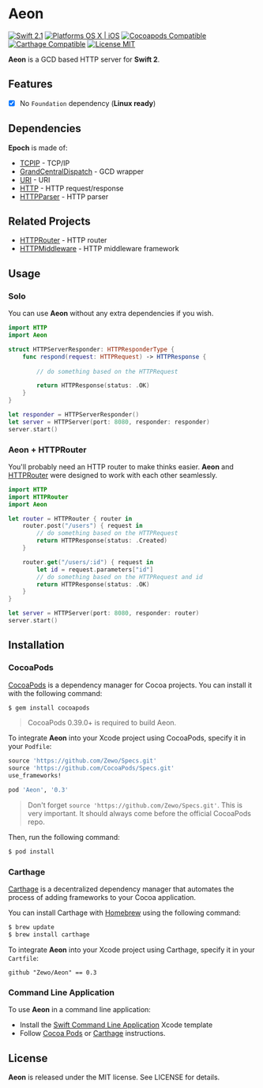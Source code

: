 Aeon
====

[![Swift 2.1](https://img.shields.io/badge/Swift-2.1-orange.svg?style=flat)](https://developer.apple.com/swift/)
[![Platforms OS X | iOS](https://img.shields.io/badge/Platforms-OS%20X%20%7C%20iOS-lightgray.svg?style=flat)](https://developer.apple.com/swift/)
[![Cocoapods Compatible](https://img.shields.io/badge/Cocoapods-Compatible-4BC51D.svg?style=flat)](https://cocoapods.org/pods/Luminescence)
[![Carthage Compatible](https://img.shields.io/badge/Carthage-Compatible-4BC51D.svg?style=flat)](https://github.com/Carthage/Carthage)
[![License MIT](https://img.shields.io/badge/License-MIT-blue.svg?style=flat)](https://github.com/Carthage/Carthage)

**Aeon** is a GCD based HTTP server for **Swift 2**.

## Features

- [x] No `Foundation` dependency (**Linux ready**)

## Dependencies

**Epoch** is made of:

- [TCPIP](https://github.com/Zewo/TCPIP) - TCP/IP
- [GrandCentralDispatch](https://github.com/Zewo/GrandCentralDispatch) - GCD wrapper
- [URI](https://github.com/Zewo/URI) - URI
- [HTTP](https://github.com/Zewo/HTTP) - HTTP request/response
- [HTTPParser](https://github.com/Zewo/HTTPParser) - HTTP parser

## Related Projects

- [HTTPRouter](https://github.com/Zewo/HTTPRouter) - HTTP router
- [HTTPMiddleware](https://github.com/Zewo/HTTPMiddleware) - HTTP middleware framework

## Usage

### Solo

You can use **Aeon** without any extra dependencies if you wish.

```swift
import HTTP
import Aeon

struct HTTPServerResponder: HTTPResponderType {
    func respond(request: HTTPRequest) -> HTTPResponse {
    
        // do something based on the HTTPRequest

        return HTTPResponse(status: .OK)
    }
}

let responder = HTTPServerResponder()
let server = HTTPServer(port: 8080, responder: responder)
server.start()
```

### Aeon + HTTPRouter

You'll probably need an HTTP router to make thinks easier. **Aeon** and [HTTPRouter](https://www.github.com/Zewo/HTTPRouter) were designed to work with each other seamlessly.

```swift
import HTTP
import HTTPRouter
import Aeon

let router = HTTPRouter { router in
    router.post("/users") { request in
        // do something based on the HTTPRequest
        return HTTPResponse(status: .Created)
    }

    router.get("/users/:id") { request in
        let id = request.parameters["id"]
        // do something based on the HTTPRequest and id
        return HTTPResponse(status: .OK)
    } 
}

let server = HTTPServer(port: 8080, responder: router)
server.start()
```

## Installation

### CocoaPods

[CocoaPods](http://cocoapods.org) is a dependency manager for Cocoa projects. You can install it with the following command:

```bash
$ gem install cocoapods
```

> CocoaPods 0.39.0+ is required to build Aeon.

To integrate **Aeon** into your Xcode project using CocoaPods, specify it in your `Podfile`:

```ruby
source 'https://github.com/Zewo/Specs.git'
source 'https://github.com/CocoaPods/Specs.git'
use_frameworks!

pod 'Aeon', '0.3'
```
> Don't forget  `source 'https://github.com/Zewo/Specs.git'`. This is very important. It should always come before the official CocoaPods repo.

Then, run the following command:

```bash
$ pod install
```

### Carthage

[Carthage](https://github.com/Carthage/Carthage) is a decentralized dependency manager that automates the process of adding frameworks to your Cocoa application.

You can install Carthage with [Homebrew](http://brew.sh/) using the following command:

```bash
$ brew update
$ brew install carthage
```

To integrate **Aeon** into your Xcode project using Carthage, specify it in your `Cartfile`:

```ogdl
github "Zewo/Aeon" == 0.3
```

### Command Line Application

To use **Aeon** in a command line application:

- Install the [Swift Command Line Application](https://github.com/Zewo/Swift-Command-Line-Application-Template) Xcode template
- Follow [Cocoa Pods](#cocoapods) or [Carthage](#carthage) instructions.

License
-------

**Aeon** is released under the MIT license. See LICENSE for details.
